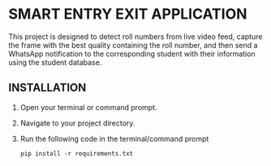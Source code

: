 # SMART ENTRY EXIT APPLICATION

This project is designed to detect roll numbers from live video feed, capture the frame with the best quality containing the roll number, and then send a WhatsApp notification to the corresponding student with their information using the student database.

## INSTALLATION

1. Open your terminal or command prompt.
2. Navigate to your project directory.
3. Run the following code in the terminal/command prompt

   ```
   pip install -r requirements.txt
   ```
